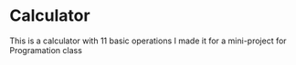# Calculator
This is a calculator with 11 basic operations 
I made it for a mini-project for Programation class
